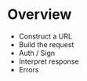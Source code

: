 # Overview #

* Construct a URL
* Build the request
* Auth / Sign
* Interpret response
* Errors

[modeline]: # ( vim: set ts=2 sw=2 expandtab wrap linebreak: )
